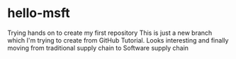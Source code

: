 # hello-msft
Trying hands on to create my first repository
This is just a new branch which I'm trying to create from GitHub Tutorial.
Looks interesting and finally moving from traditional supply chain to Software supply chain
